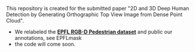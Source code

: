 This repository is created for the submitted paper "2D and 3D Deep Human Detection by Generating Orthographic Top View Image from Dense Point Cloud".
 

- We relabeled the [**EPFL RGB-D Pedestrian dataset**](https://www.epfl.ch/labs/cvlab/data/data-rgbd-pedestrian/) and public our annotations, see EPFLmask
- the code will come soon.
